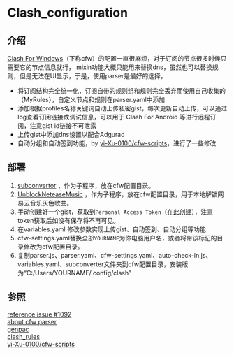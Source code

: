 # Clash_configuration

## 介绍

[Clash For Windows](https://github.com/Fndroid/clash_for_windows_pkg)（下称cfw）的配置一直很麻烦，对于订阅的节点很多时候只需要它的节点信息就行，
mixin功能大概只能用来替换dns，虽然也可以替换规则，但是无法在UI显示，于是，使用parser是最好的选择，

- 将订阅结构完全统一化，订阅自带的规则组和规则完全丢弃而使用自己收集的（MyRules），自定义节点和规则在parser.yaml中添加 
- 添加根据profiles名称关键词自动上传私密gist，每次更新自动上传，可以通过log查看订阅链接或调试信息，可以用于 Clash For Android 等进行远程订阅，注意gist id链接不可泄露
- 上传gist中添加dns设置以配合Adgurad
- 自动分组和自动签到功能，by [yi-Xu-0100/cfw-scripts](https://github.com/yi-Xu-0100/cfw-scripts)，进行了一些修改

## 部署

1. [subconvertor](https://github.com/tindy2013/subconverter) ，作为子程序，放在cfw配置目录。
1. [UnblockNeteaseMusic](https://github.com/cnsilvan/UnblockNeteaseMusic) ，作为子程序，放在cfw配置目录，用于本地解锁网易云音乐灰色歌曲。
1. 手动创建好一个gist，获取到`Personal Access Token`（[在此创建](https://github.com/settings/tokens/new?scopes=gist&description=Subconverter)），注意token获取后如没有保存将不再可见。
1. 在variables.yaml 修改参数实现上传gist、自动签到、自动分组等功能
1. cfw-settings.yaml替换全部`YOURNAME`为你电脑用户名，或者将带该标记的目录修改为cfw配置目录。
1. 复制parser.js、parser.yaml、cfw-settings.yaml、auto-check-in.js、variables.yaml、subconverter文件夹到cfw配置目录，安装版为“C:/Users/YOURNAME/.config/clash”

## 参照

[reference issue #1092](https://github.com/Fndroid/clash_for_windows_pkg/issues/1092)  
[about cfw parser](https://docs.cfw.lbyczf.com/contents/parser.html)  
[genpac](https://github.com/JinnLynn/genpac)  
[clash_rules](https://github.com/Loyalsoldier/clash-rules)  
[yi-Xu-0100/cfw-scripts](https://github.com/yi-Xu-0100/cfw-scripts)